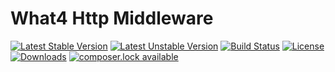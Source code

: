 What4 Http Middleware
=====================

[![Latest Stable Version](https://poser.pugx.org/kwhat/http-middleware/v/stable)](https://packagist.org/packages/kwhat/http-middleware)
[![Latest Unstable Version](https://poser.pugx.org/kwhat/http-middleware/v/unstable.svg)](https://packagist.org/packages/kwhat/http-middleware)
[![Build Status](https://secure.travis-ci.org/kwhat/http-middleware.svg)](http://travis-ci.org/kwhat/http-middleware)
[![License](https://poser.pugx.org/kwhat/http-middleware/license.svg)](https://packagist.org/packages/kwhat/http-middleware)
[![Downloads](https://poser.pugx.org/kwhat/http-middleware/d/total.svg)](https://packagist.org/packages/kwhat/http-middleware)
[![composer.lock available](https://poser.pugx.org/kwhat/http-middleware/composerlock)](https://packagist.org/packages/kwhat/http-middleware)
